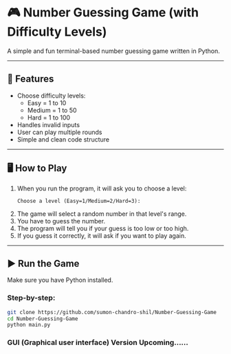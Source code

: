 # 🎮 Number Guessing Game (with Difficulty Levels)

A simple and fun terminal-based number guessing game written in Python.

---

## 📌 Features

- Choose difficulty levels:
  - Easy = 1 to 10
  - Medium = 1 to 50
  - Hard = 1 to 100
- Handles invalid inputs
- User can play multiple rounds
- Simple and clean code structure

---

## 🖥️ How to Play

1. When you run the program, it will ask you to choose a level:
    ```
    Choose a level (Easy=1/Medium=2/Hard=3):
    ```
2. The game will select a random number in that level's range.
3. You have to guess the number.
4. The program will tell you if your guess is too low or too high.
5. If you guess it correctly, it will ask if you want to play again.

---

## ▶️ Run the Game

Make sure you have Python installed.

### Step-by-step:

```bash
git clone https://github.com/sumon-chandro-shil/Number-Guessing-Game
cd Number-Guessing-Game
python main.py
```
### GUI (Graphical user interface) Version Upcoming......